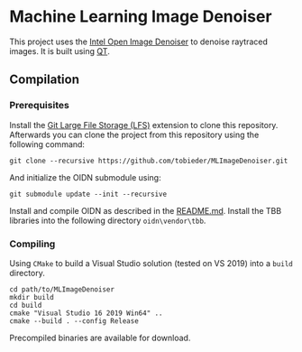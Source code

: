 # Machine Learning Image Denoiser

This project uses the [Intel Open Image Denoiser](https://github.com/OpenImageDenoise/oidn) to denoise raytraced images.
It is built using [QT](https://www.qt.io/).

## Compilation

### Prerequisites

Install the [Git Large File Storage (LFS)](https://git-lfs.github.com/) extension to clone this repository.
Afterwards you can clone the project from this repository using the following command:

    git clone --recursive https://github.com/tobieder/MLImageDenoiser.git
    
And initialize the OIDN submodule using:

    git submodule update --init --recursive
    
Install and compile OIDN as described in the [README.md](https://github.com/OpenImageDenoise/oidn/blob/master/README.md#prerequisites).
Install the TBB libraries into the following directory `oidn\vendor\tbb`.

### Compiling

Using `CMake` to build a Visual Studio solution (tested on VS 2019) into a `build` directory.

    cd path/to/MLImageDenoiser
    mkdir build
    cd build
    cmake "Visual Studio 16 2019 Win64" ..
    cmake --build . --config Release
    
Precompiled binaries are available for download.
